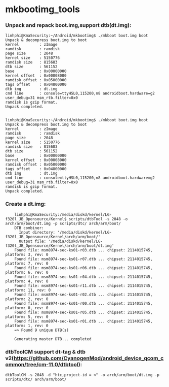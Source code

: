 mkbootimg_tools
===============

### Unpack and repack boot.img,support dtb(dt.img):
	linhphi@KmaSecurity:~/Android/mkbootimg$ ./mkboot boot.img boot
	Unpack & decompress boot.img to boot
  	kernel         : zImage
  	ramdisk        : ramdisk
  	page size      : 2048
 	kernel size    : 5150776
  	ramdisk size   : 815683
 	dtb size       : 561152
 	base           : 0x00000000
 	kernel offset  : 0x00008000
 	ramdisk offset : 0x05000000
 	tags offset    : 0x04800000
 	dtb img        : dt.img
  	cmd line       : console=ttyHSL0,115200,n8 androidboot.hardware=g2 user_debug=31 msm_rtb.filter=0x0
	ramdisk is gzip format.
	Unpack completed.


	linhphi@KmaSecurity:~/Android/mkbootimg$ ./mkboot boot.img boot
	Unpack & decompress boot.img to boot
  	kernel         : zImage
  	ramdisk        : ramdisk
  	page size      : 2048
  	kernel size    : 5150776
  	ramdisk size   : 815683
  	dtb size       : 561152
  	base           : 0x00000000
  	kernel offset  : 0x00008000
  	ramdisk offset : 0x05000000
  	tags offset    : 0x04800000
  	dtb img        : dt.img
  	cmd line       : console=ttyHSL0,115200,n8 androidboot.hardware=g2 user_debug=31 msm_rtb.filter=0x0
	ramdisk is gzip format.
	Unpack completed.


### Create a dt.img:
		linhphi@KmaSecurity:/media/diskd/kernel/LG-f320l_JB_Opensource/Kernel$ scripts/dtbTool -s 2048 -o arch/arm/boot/dt.img -p scripts/dtc/ arch/arm/boot/
		DTB combiner:
		  Input directory: '/media/diskd/kernel/LG-f320l_JB_Opensource/Kernel/arch/arm/boot/'
		  Output file: '/media/diskd/kernel/LG-f320l_JB_Opensource/Kernel/arch/arm/boot/dt.img'
		Found file: msm8974-sec-ks01-r03.dtb ... chipset: 2114015745, platform: 3, rev: 0
		Found file: msm8974-sec-ks01-r07.dtb ... chipset: 2114015745, platform: 7, rev: 0
		Found file: msm8974-sec-ks01-r06.dtb ... chipset: 2114015745, platform: 6, rev: 0
		Found file: msm8974-sec-ks01-r04.dtb ... chipset: 2114015745, platform: 4, rev: 0
		Found file: msm8974-sec-ks01-r11.dtb ... chipset: 2114015745, platform: 11, rev: 0
		Found file: msm8974-sec-ks01-r02.dtb ... chipset: 2114015745, platform: 2, rev: 0
		Found file: msm8974-sec-ks01-r00.dtb ... chipset: 2114015745, platform: 0, rev: 0
		Found file: msm8974-sec-ks01-r05.dtb ... chipset: 2114015745, platform: 5, rev: 0
		Found file: msm8974-sec-ks01-r01.dtb ... chipset: 2114015745, platform: 1, rev: 0
		=> Found 9 unique DTB(s)

		Generating master DTB... completed


### dtbToolCM support dt-tag & dtb v2(https://github.com/CyanogenMod/android_device_qcom_common/tree/cm-11.0/dtbtool):

 	dtbToolCM -s 2048 -d "htc,project-id = <" -o arch/arm/boot/dt.img -p scripts/dtc/ arch/arm/boot/

